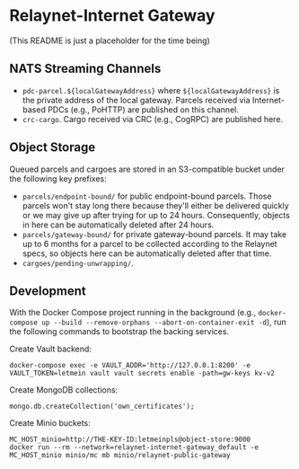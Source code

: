 # Relaynet-Internet Gateway

(This README is just a placeholder for the time being)

## NATS Streaming Channels

- `pdc-parcel.${localGatewayAddress}` where `${localGatewayAddress}` is the private address of the local gateway. Parcels received via Internet-based PDCs (e.g., PoHTTP) are published on this channel.
- `crc-cargo`. Cargo received via CRC (e.g., CogRPC) are published here.

## Object Storage

Queued parcels and cargoes are stored in an S3-compatible bucket under the following key prefixes:

- `parcels/endpoint-bound/` for public endpoint-bound parcels. Those parcels won't stay long there because they'll either be delivered quickly or we may give up after trying for up to 24 hours. Consequently, objects in here can be automatically deleted after 24 hours.
- `parcels/gateway-bound/` for private gateway-bound parcels. It may take up to 6 months for a parcel to be collected according to the Relaynet specs, so objects here can be automatically deleted after that time.
- `cargoes/pending-unwrapping/`.

## Development

With the Docker Compose project running in the background (e.g., `docker-compose up --build --remove-orphans --abort-on-container-exit -d`), run the following commands to bootstrap the backing services.

Create Vault backend:

```
docker-compose exec -e VAULT_ADDR='http://127.0.0.1:8200' -e VAULT_TOKEN=letmein vault vault secrets enable -path=gw-keys kv-v2
```

Create MongoDB collections:

```
mongo.db.createCollection('own_certificates');
```

Create Minio buckets:

```
MC_HOST_minio=http://THE-KEY-ID:letmeinpls@object-store:9000
docker run --rm --network=relaynet-internet-gateway_default -e MC_HOST_minio minio/mc mb minio/relaynet-public-gateway
```
